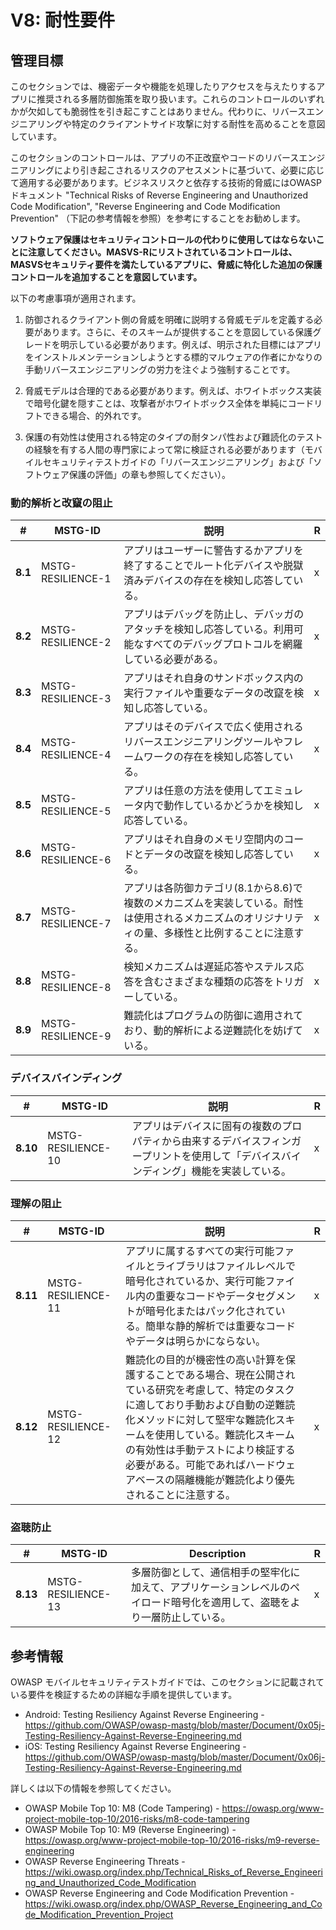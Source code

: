 # V8: 耐性要件

## 管理目標

このセクションでは、機密データや機能を処理したりアクセスを与えたりするアプリに推奨される多層防御施策を取り扱います。これらのコントロールのいずれかが欠如しても脆弱性を引き起こすことはありません。代わりに、リバースエンジニアリングや特定のクライアントサイド攻撃に対する耐性を高めることを意図しています。

このセクションのコントロールは、アプリの不正改竄やコードのリバースエンジニアリングにより引き起こされるリスクのアセスメントに基づいて、必要に応じて適用する必要があります。ビジネスリスクと依存する技術的脅威にはOWASPドキュメント "Technical Risks of Reverse Engineering and Unauthorized Code Modification", "Reverse Engineering and Code Modification Prevention" （下記の参考情報を参照）を参考にすることをお勧めします。

**ソフトウェア保護はセキュリティコントロールの代わりに使用してはならないことに注意してください。MASVS-Rにリストされているコントロールは、MASVSセキュリティ要件を満たしているアプリに、脅威に特化した追加の保護コントロールを追加することを意図しています。**

以下の考慮事項が適用されます。

1. 防御されるクライアント側の脅威を明確に説明する脅威モデルを定義する必要があります。さらに、そのスキームが提供することを意図している保護グレードを明示している必要があります。例えば、明示された目標にはアプリをインストルメンテーションしようとする標的マルウェアの作者にかなりの手動リバースエンジニアリングの労力を注ぐよう強制することです。

2. 脅威モデルは合理的である必要があります。例えば、ホワイトボックス実装で暗号化鍵を隠すことは、攻撃者がホワイトボックス全体を単純にコードリフトできる場合、的外れです。

3. 保護の有効性は使用される特定のタイプの耐タンパ性および難読化のテストの経験を有する人間の専門家によって常に検証される必要があります（モバイルセキュリティテストガイドの「リバースエンジニアリング」および「ソフトウェア保護の評価」の章も参照してください）。

### 動的解析と改竄の阻止

| # | MSTG-ID | 説明 | R |
| -- | ----------- | ---------------------- | - |
| **8.1** | MSTG-RESILIENCE-1 | アプリはユーザーに警告するかアプリを終了することでルート化デバイスや脱獄済みデバイスの存在を検知し応答している。 | x |
| **8.2** | MSTG-RESILIENCE-2 | アプリはデバッグを防止し、デバッガのアタッチを検知し応答している。利用可能なすべてのデバッグプロトコルを網羅している必要がある。 | x |
| **8.3** | MSTG-RESILIENCE-3 | アプリはそれ自身のサンドボックス内の実行ファイルや重要なデータの改竄を検知し応答している。 | x |
| **8.4** | MSTG-RESILIENCE-4 | アプリはそのデバイスで広く使用されるリバースエンジニアリングツールやフレームワークの存在を検知し応答している。 | x |
| **8.5** | MSTG-RESILIENCE-5 | アプリは任意の方法を使用してエミュレータ内で動作しているかどうかを検知し応答している。 | x |
| **8.6** | MSTG-RESILIENCE-6 | アプリはそれ自身のメモリ空間内のコードとデータの改竄を検知し応答している。 | x |
| **8.7** | MSTG-RESILIENCE-7 | アプリは各防御カテゴリ(8.1から8.6)で複数のメカニズムを実装している。耐性は使用されるメカニズムのオリジナリティの量、多様性と比例することに注意する。 | x |
| **8.8** | MSTG-RESILIENCE-8 | 検知メカニズムは遅延応答やステルス応答を含むさまざまな種類の応答をトリガーしている。 | x |
| **8.9** | MSTG-RESILIENCE-9 | 難読化はプログラムの防御に適用されており、動的解析による逆難読化を妨げている。 | x |

### デバイスバインディング

| # | MSTG-ID | 説明 | R |
| -- | ----------- | ---------------------- | - |
| **8.10** | MSTG-RESILIENCE-10 | アプリはデバイスに固有の複数のプロパティから由来するデバイスフィンガープリントを使用して「デバイスバインディング」機能を実装している。 | x |

### 理解の阻止

| # | MSTG-ID | 説明 | R |
| -- | ----------- | ---------------------- | - |
| **8.11** | MSTG-RESILIENCE-11 | アプリに属するすべての実行可能ファイルとライブラリはファイルレベルで暗号化されているか、実行可能ファイル内の重要なコードやデータセグメントが暗号化またはパック化されている。簡単な静的解析では重要なコードやデータは明らかにならない。 | x |
| **8.12** | MSTG-RESILIENCE-12 | 難読化の目的が機密性の高い計算を保護することである場合、現在公開されている研究を考慮して、特定のタスクに適しており手動および自動の逆難読化メソッドに対して堅牢な難読化スキームを使用している。難読化スキームの有効性は手動テストにより検証する必要がある。可能であればハードウェアベースの隔離機能が難読化より優先されることに注意する。 | x |

### 盗聴防止

| # | MSTG-ID | Description | R |
| -- | ----------- | ---------------------- | - |
| **8.13** | MSTG-RESILIENCE-13 | 多層防御として、通信相手の堅牢化に加えて、アプリケーションレベルのペイロード暗号化を適用して、盗聴をより一層防止している。 | x |

## 参考情報

OWASP モバイルセキュリティテストガイドでは、このセクションに記載されている要件を検証するための詳細な手順を提供しています。

- Android: Testing Resiliency Against Reverse Engineering - <https://github.com/OWASP/owasp-mastg/blob/master/Document/0x05j-Testing-Resiliency-Against-Reverse-Engineering.md>
- iOS: Testing Resiliency Against Reverse Engineering - <https://github.com/OWASP/owasp-mastg/blob/master/Document/0x06j-Testing-Resiliency-Against-Reverse-Engineering.md>

詳しくは以下の情報を参照してください。

- OWASP Mobile Top 10: M8 (Code Tampering) - <https://owasp.org/www-project-mobile-top-10/2016-risks/m8-code-tampering>
- OWASP Mobile Top 10: M9 (Reverse Engineering) - <https://owasp.org/www-project-mobile-top-10/2016-risks/m9-reverse-engineering>
- OWASP Reverse Engineering Threats - <https://wiki.owasp.org/index.php/Technical_Risks_of_Reverse_Engineering_and_Unauthorized_Code_Modification>
- OWASP Reverse Engineering and Code Modification Prevention - <https://wiki.owasp.org/index.php/OWASP_Reverse_Engineering_and_Code_Modification_Prevention_Project>
